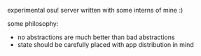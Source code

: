 experimental osu! server written with some interns of mine :)

some philosophy:
- no abstractions are much better than bad abstractions
- state should be carefully placed with app distribution in mind
